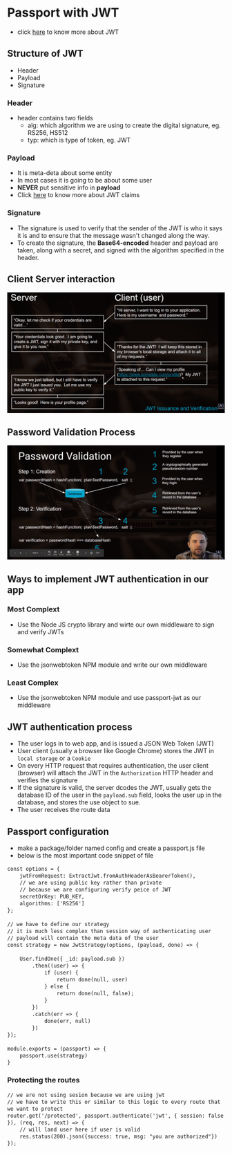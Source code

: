 # Passport with JWT
- click [here](https://jwt.io/) to know more about JWT
## Structure of JWT
- Header
- Payload
- Signature

### Header
- header contains two fields
    - alg: which algorithm we are using to create the digital signature, eg. RS256, HS512
    - typ: which is type of token, eg. JWT

### Payload
- It is meta-deta about some entity
- In most cases it is going to be about some user 
- **NEVER** put sensitive info in **payload**
- Click [here](https://datatracker.ietf.org/doc/html/rfc7519) to know more about JWT claims

### Signature
- The signature is used to verify that the sender of the JWT is who it says it is and to ensure that the message wasn't changed along the way. 
- To create the signature, the **Base64-encoded** header and payload are taken, along with a secret, and signed with the algorithm specified in the header.
## Client Server interaction

![client-server-interaction](/assets/client-server-interaction.png)

## Password Validation Process
![password-validation-process](/assets/password-validation-process.png)

## Ways to implement JWT authentication in our app
### Most Complext
- Use the Node JS crypto library and wirte our own middleware to sign and verify JWTs
### Somewhat Complext
- Use the jsonwebtoken NPM module and write our own middleware

### Least Complex
- Use the jsonwebtoken NPM module and use passport-jwt as our middleware

## JWT authentication process
- The user logs in to web app, and is issued a JSON Web Token (JWT)
- User client (usually a browser like Google Chrome) stores the JWT in `local storage` or a `Cookie`
- On every HTTP request that requires authentication, the user client (browser) will attach the JWT in the `Authorization` HTTP header and verifies the signature
- If the signature is valid, the server dcodes the JWT, usually gets the database ID of the user in the `payload.sub` field, looks the user up in the database, and stores the use object to sue.
- The user receives the route data

## Passport configuration
- make a package/folder named config and create a passport.js file
- below is the most important code snippet of file
```
const options = {
    jwtFromRequest: ExtractJwt.fromAuthHeaderAsBearerToken(),
    // we are using public key rather than private
    // because we are configuring verify peice of JWT
    secretOrKey: PUB_KEY,
    algorithms: ['RS256']
};

// we have to define our strategy
// it is much less complex than session way of authenticating user
// payload will contain the meta data of the user
const strategy = new JwtStrategy(options, (payload, done) => {
    
    User.findOne({ _id: payload.sub })
        .then((user) => {
            if (user) {
                return done(null, user)
            } else {
                return done(null, false);
            }
        })
        .catch(err => {
            done(err, null)
        })
});

module.exports = (passport) => {
    passport.use(strategy)
}
```

### Protecting the routes
```
// we are not using sesion because we are using jwt
// we have to write this or similar to this logic to every route that we want to protect
router.get('/protected', passport.authenticate('jwt', { session: false }), (req, res, next) => {
    // will land user here if user is valid
    res.status(200).json({success: true, msg: "you are authorized"})
});
```